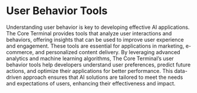 # User Behavior Tools

Understanding user behavior is key to developing effective AI applications. The Core Terminal provides tools that analyze user interactions and behaviors, offering insights that can be used to improve user experience and engagement. These tools are essential for applications in marketing, e-commerce, and personalized content delivery. By leveraging advanced analytics and machine learning algorithms, The Core Terminal’s user behavior tools help developers understand user preferences, predict future actions, and optimize their applications for better performance. This data-driven approach ensures that AI solutions are tailored to meet the needs and expectations of users, enhancing their effectiveness and impact.
